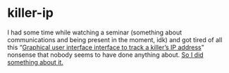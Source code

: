 # killer-ip

I had some time while watching a seminar (something about communications and being present in the moment, idk) and got tired of all this “[Graphical user interface interface to track a killer’s IP address]([url](https://www.youtube.com/watch?v=hkDD03yeLnU))” nonsense that nobody seems to have done anything about.
[So I did something about it.](https://esegal-work.github.io/killer-ip/)
